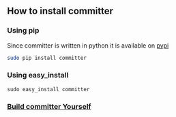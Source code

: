 ## How to install committer

### Using pip 

Since committer is written in python it is available on [pypi](http://pypi.python.org/pypi/committer/)

```bash
sudo pip install committer
```

### Using easy_install
```
sudo easy_install committer
```

### [Build committer Yourself](https://github.com/aelgru/committer/blob/master/HOWTO.md)

